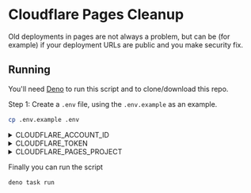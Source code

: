 # Cloudflare Pages Cleanup

Old deployments in pages are not always a problem, but can be (for example) if your deployment URLs are public and you make security fix.

## Running

You'll need [Deno](https://docs.deno.com/runtime/manual) to run this script and to clone/download this repo.

Step 1: Create a `.env` file, using the `.env.example` as an example.

```bash
cp .env.example .env
```

<details>
    <summary>CLOUDFLARE_ACCOUNT_ID</summary>
    
    You can find your Cloudflare account id in the URL bar, it'll look something like this:

    ![url bar showing cloudflare account id](./.github/account-id.png)

</details>

<details>
    <summary>CLOUDFLARE_TOKEN</summary>
    
    You need to create an api token that has permissions on your pages project. You can create that on the [Cloudflare dashboard](https://dash.cloudflare.com/profile/api-tokens).

    Select the "Edit Cloudflare Workers template"

    ![cf dash api token](./.github/cf-api-token-template.png)

</details>

<details>
    <summary>CLOUDFLARE_PAGES_PROJECT</summary>
    
    This is the name of your pages project which you set when you created it
</details>

Finally you can run the script

```bash
deno task run
```
